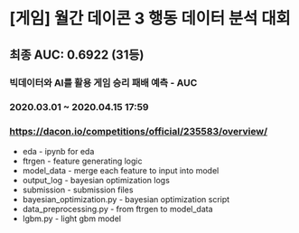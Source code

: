# [게임] 월간 데이콘 3 행동 데이터 분석 대회
## 최종 AUC: 0.6922 (31등)

### 빅데이터와 AI를 활용 게임 승리 패배 예측 - AUC
### 2020.03.01 ~ 2020.04.15 17:59
### https://dacon.io/competitions/official/235583/overview/

- eda	- ipynb for eda  
- ftrgen - feature generating logic  
- model_data - merge each feature to input into model  
- output_log - bayesian optimization logs  
- submission - submission files  
- bayesian_optimization.py - bayesian optimization script  
- data_preprocessing.py	- from ftrgen to model_data  
- lgbm.py - light gbm model
